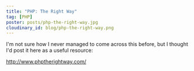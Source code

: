 ```yaml
---
title: "PHP: The Right Way"
tag: [PHP]
poster: posts/php-the-right-way.jpg
cloudinary_id: blog/php-the-right-way.png
---
```

I'm not sure how I never managed to come across this before, but I thought I'd post it here as a useful resource:

<http://www.phptherightway.com/>
